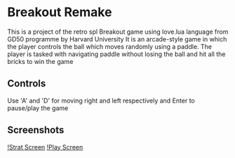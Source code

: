# Breakout Remake
This is a project of the retro spl Breakout game using love.lua language from GD50 programme by Harvard University It is an arcade-style game in which the player controls the ball which moves randomly using a paddle. The player is tasked with navigating paddle without losing the ball and hit all the bricks to win the game
## Controls
Use 'A' and 'D' for moving right and left respectively and Enter to pause/play the game
## Screenshots
[!Strat Screen](https://raw.githubusercontent.com/Abhi-1200/Breakout/main/Screenshots/start.png)
[!Play Screen](https://raw.githubusercontent.com/Abhi-1200/Breakout/main/Screenshots/play.png)
